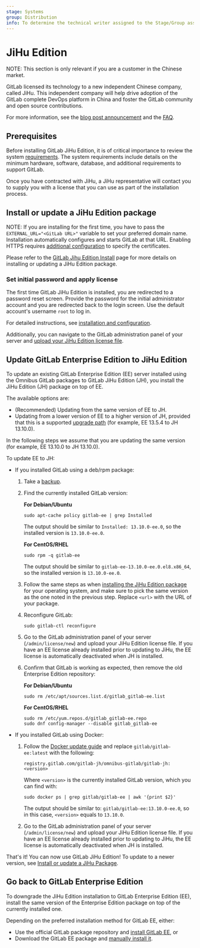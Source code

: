 ```yaml
---
stage: Systems
group: Distribution
info: To determine the technical writer assigned to the Stage/Group associated with this page, see https://about.gitlab.com/handbook/product/ux/technical-writing/#assignments
---
```


# JiHu Edition

NOTE:
This section is only relevant if you are a customer in the Chinese market.

GitLab licensed its technology to a new independent Chinese company, called JiHu.
This independent company will help drive adoption of the GitLab complete DevOps
platform in China and foster the GitLab community and open source contributions.

For more information, see the
[blog post announcement](https://about.gitlab.com/blog/2021/03/18/gitlab-licensed-technology-to-new-independent-chinese-company/)
and the [FAQ](https://about.gitlab.com/pricing/faq-jihu/).

## Prerequisites

Before installing GitLab JiHu Edition, it is of critical importance to review the system [requirements](https://docs.gitlab.com/ee/install/requirements.html). The system requirements include details on the minimum hardware, software, database, and additional requirements to support GitLab.

Once you have contracted with JiHu, a JiHu representative will contact you to supply you with a license
that you can use as part of the installation process.

## Install or update a JiHu Edition package

NOTE:
If you are installing for the first time, you have to pass the
`EXTERNAL_URL="<GitLab URL>"` variable to set your preferred domain name. Installation
automatically configures and starts GitLab at that URL. Enabling HTTPS requires
[additional configuration](settings/nginx.md#enable-https) to specify the certificates.

Please refer to the [GitLab Jihu Edition Install](https://gitlab.cn/install/) page
for more details on installing or updating a JiHu Edition package.

### Set initial password and apply license

The first time GitLab JiHu Edition is installed, you are redirected to a password reset screen. Provide
the password for the initial administrator account and you are redirected
back to the login screen. Use the default account's username `root` to log in.

For detailed instructions, see [installation and configuration](installation/index.md#installation-and-configuration).

Additionally, you can navigate to the GitLab administration panel of your server and
[upload your JiHu Edition license file](https://docs.gitlab.com/ee/administration/license.html#uploading-your-license).

## Update GitLab Enterprise Edition to JiHu Edition

To update an existing GitLab Enterprise Edition (EE) server installed using the Omnibus GitLab
packages to GitLab JiHu Edition (JH), you install the JiHu Edition (JH)
package on top of EE.

The available options are:

- (Recommended) Updating from the same version of EE to JH.
- Updating from a lower version of EE to a higher version of JH, provided that this is a supported [upgrade path](https://docs.gitlab.com/ee/update/index.html#upgrade-paths) (for example, EE 13.5.4 to JH 13.10.0).

In the following steps we assume that
you are updating the same version (for example, EE 13.10.0 to JH 13.10.0).

To update EE to JH:

- If you installed GitLab using a deb/rpm package:

  1. Take a [backup](https://docs.gitlab.com/ee/raketasks/backup_restore.html#back-up-gitlab).
  1. Find the currently installed GitLab version:

     **For Debian/Ubuntu**

     ```shell
     sudo apt-cache policy gitlab-ee | grep Installed
     ```

     The output should be similar to `Installed: 13.10.0-ee.0`, so the installed
     version is `13.10.0-ee.0`.

     **For CentOS/RHEL**

     ```shell
     sudo rpm -q gitlab-ee
     ```

     The output should be similar to `gitlab-ee-13.10.0-ee.0.el8.x86_64`, so
     the installed version is `13.10.0-ee.0`.

  1. Follow the same steps as when
     [installing the JiHu Edition package](#install-or-update-a-jihu-edition-package) for
     your operating system, and make sure to pick the same version as the one
     noted in the previous step. Replace `<url>` with the URL of your package.

  1. Reconfigure GitLab:

     ```shell
     sudo gitlab-ctl reconfigure
     ```

  1. Go to the GitLab administration panel of your server (`/admin/license/new`) and
     upload your JiHu Edition license file. If you have an EE license already installed
     prior to updating to JiHu, the EE license is automatically deactivated when JH
     is installed.

  1. Confirm that GitLab is working as expected, then remove the old
     Enterprise Edition repository:

     **For Debian/Ubuntu**

     ```shell
     sudo rm /etc/apt/sources.list.d/gitlab_gitlab-ee.list
     ```

     **For CentOS/RHEL**

     ```shell
     sudo rm /etc/yum.repos.d/gitlab_gitlab-ee.repo
     sudo dnf config-manager --disable gitlab_gitlab-ee
     ```

- If you installed GitLab using Docker:

   1. Follow the [Docker update guide](https://docs.gitlab.com/ee/install/docker.html)
      and replace `gitlab/gitlab-ee:latest` with the following:

      ```shell
      registry.gitlab.com/gitlab-jh/omnibus-gitlab/gitlab-jh:<version>
      ```

      Where `<version>` is the currently installed GitLab version, which
      you can find with:

      ```shell
      sudo docker ps | grep gitlab/gitlab-ee | awk '{print $2}'
      ```

      The output should be similar to: `gitlab/gitlab-ee:13.10.0-ee.0`, so
      in this case, `<version>` equals to `13.10.0`.

   1. Go to the GitLab administration panel of your server (`/admin/license/new`) and
      upload your JiHu Edition license file. If you have an EE license already installed
      prior to updating to JiHu, the EE license is automatically deactivated when JH
      is installed.

That's it! You can now use GitLab JiHu Edition! To update to a newer
version, see [Install or update a JiHu Package](#install-or-update-a-jihu-edition-package).

## Go back to GitLab Enterprise Edition

To downgrade the JiHu Edition installation to GitLab Enterprise Edition (EE), install the same version of the Enterprise Edition package on top of the currently installed one.

Depending on the preferred installation method for GitLab EE, either:

- Use the official GitLab package repository and [install GitLab EE](https://about.gitlab.com/install/?version=ee), or
- Download the GitLab EE package and [manually install it](https://docs.gitlab.com/ee/update/package/#upgrade-using-a-manually-downloaded-package).
